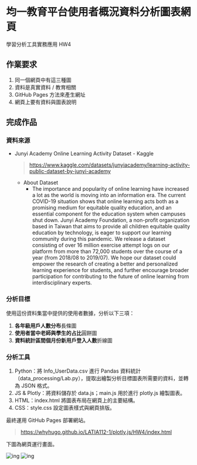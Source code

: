 # 均一教育平台使用者概況資料分析圖表網頁
學習分析工具實務應用 HW4
## 作業要求
1. 同一個網頁中有這三種圖
2. 資料是真實資料 / 教育相關
3. GitHub Pages 方法來產生網址
4. 網頁上要有資料與圖表說明

## 完成作品
### 資料來源
- Junyi Academy Online Learning Activity Dataset - Kaggle
  > https://www.kaggle.com/datasets/junyiacademy/learning-activity-public-dataset-by-junyi-academy
  - About Dataset
    - The importance and popularity of online learning have increased a lot as the world is moving into an information era. The current COVID-19 situation shows that online learning acts both as a promising medium for equitable quality education, and an essential component for the education system when campuses shut down.
    Junyi Academy Foundation, a non-profit organization based in Taiwan that aims to provide all children equitable quality education by technology, is eager to support our learning community during this pandemic. We release a dataset consisting of over 16 million exercise attempt logs on our platform from more than 72,000 students over the course of a year (from 2018/08 to 2019/07). We hope our dataset could empower the research of creating a better and personalized learning experience for students, and further encourage broader participation for contributing to the future of online learning from interdisciplinary experts.
### 分析目標
使用這份資料集當中提供的使用者數據，分析以下三項：
1. **各年級用戶人數分布**長條圖
2. **使用者當中老師與學生的占比**圓餅圖
3. **資料統計區間個月份新用戶登入人數**折線圖

### 分析工具
1. Python：將 Info_UserData.csv 進行 Pandas 資料統計（data_processing/Lab.py），提取出繪製分析目標圖表所需要的資料，並轉為 JSON 格式。
2. JS & Plotly：將資料儲存於 data.js；main.js 用於進行 plotly.js 繪製圖表。
3. HTML：index.html 將圖表布局在網頁上的主要結構。
4. CSS：style.css 設定圖表樣式與網頁排版。

最終運用 GitHub Pages 部署網站。
> https://whyhugo.github.io/LATIA112-1/plotly.js/HW4/index.html

下圖為網頁運行畫面。

![ing](https://whyhugo.github.io/LATIA112-1/plotly.js/HW4/網頁截圖.png)
![ing](https://whyhugo.github.io/LATIA112-1/plotly.js/HW4/網頁截圖_全.jpeg)